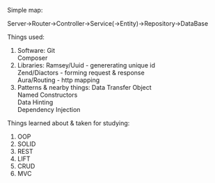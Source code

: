 
Simple map:

Server->Router->Controller->Service(->Entity)->Repository->DataBase

Things used:

1. Software:
	Git </br>
	Composer </br>
2. Libraries:
	Ramsey/Uuid  - genererating unique id </br>
	Zend/Diactors - forming request & response </br>
	Aura/Routing - http mapping </br>
3. Patterns & nearby things:
	Data Transfer Object </br>
	Named Constructors </br>
	Data Hinting </br>
	Dependency Injection </br>


Things learned about & taken for studying:

1. OOP
2. SOLID
3. REST
4. LIFT
5. CRUD
6. MVC
